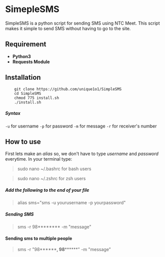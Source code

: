# SimepleSMS

SimpleSMS is a python script for sending SMS using NTC Meet. This script makes it simple to send SMS without having to go to the site.

## Requirement

* **Python3**
* **Requests Module**

## Installation

        git clone https://github.com/unique1o1/SimpleSMS
        cd SimpleSMS
        chmod 775 install.sh
        ./install.sh

##### Syntax

`-u` for username
`-p` for password
`-m` for message
`-r` for receiver's number

## How to use

First lets make an _alias_ so, we don't have to type _username_ and _password_ everytime.
In your terminal type:

> sudo nano ~/.bashrc for bash users

> sudo nano ~/.zshrc for zsh users

##### Add the following to the end of your file

> alias sms="sms -u yourusername -p yourpassword"

##### Sending SMS

> sms -r 98**\*\*\*\*** -m "message"

#### Sending sms to multiple people

> sms -r "98**\*\*\*\***, 98**\*\*\*\***" -m "message"
